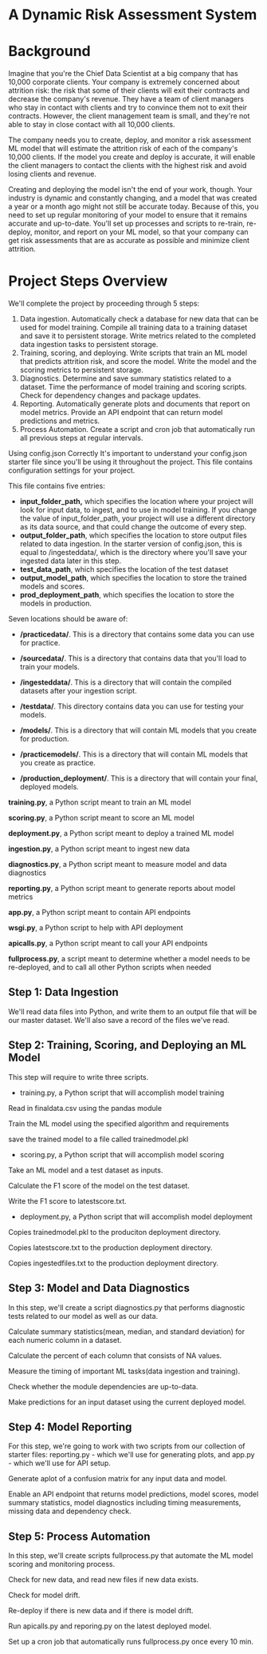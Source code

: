 # A Dynamic Risk Assessment System

# Background
Imagine that you're the Chief Data Scientist at a big company that has 10,000 corporate clients. Your company is extremely concerned about attrition risk: the risk that some of their clients will exit their contracts and decrease the company's revenue. They have a team of client managers who stay in contact with clients and try to convince them not to exit their contracts. However, the client management team is small, and they're not able to stay in close contact with all 10,000 clients.

The company needs you to create, deploy, and monitor a risk assessment ML model that will estimate the attrition risk of each of the company's 10,000 clients. If the model you create and deploy is accurate, it will enable the client managers to contact the clients with the highest risk and avoid losing clients and revenue.

Creating and deploying the model isn't the end of your work, though. Your industry is dynamic and constantly changing, and a model that was created a year or a month ago might not still be accurate today. Because of this, you need to set up regular monitoring of your model to ensure that it remains accurate and up-to-date. You'll set up processes and scripts to re-train, re-deploy, monitor, and report on your ML model, so that your company can get risk assessments that are as accurate as possible and minimize client attrition.

# Project Steps Overview
We'll complete the project by proceeding through 5 steps:

1. Data ingestion. Automatically check a database for new data that can be used for model training. Compile all training data to a training dataset and save it to persistent storage. Write metrics related to the completed data ingestion tasks to persistent storage.
2. Training, scoring, and deploying. Write scripts that train an ML model that predicts attrition risk, and score the model. Write the model and the scoring metrics to persistent storage.
3. Diagnostics. Determine and save summary statistics related to a dataset. Time the performance of model training and scoring scripts. Check for dependency changes and package updates.
4. Reporting. Automatically generate plots and documents that report on model metrics. Provide an API endpoint that can return model predictions and metrics.
5. Process Automation. Create a script and cron job that automatically run all previous steps at regular intervals.

Using config.json Correctly
It's important to understand your config.json starter file since you'll be using it throughout the project. This file contains configuration settings for your project.

This file contains five entries:

* **input_folder_path,** which specifies the location where your project will look for input data, to ingest, and to use in model training. If you change the value of input_folder_path, your project will use a different directory as its data source, and that could change the outcome of every step.
* **output_folder_path**, which specifies the location to store output files related to data ingestion. In the starter version of config.json, this is equal to /ingesteddata/, which is the directory where you'll save your ingested data later in this step.
* **test_data_path**, which specifies the location of the test dataset
* **output_model_path**, which specifies the location to store the trained models and scores.
* **prod_deployment_path**, which specifies the location to store the models in production.


Seven locations should be aware of:

* **/practicedata/**. This is a directory that contains some data you can use for practice.

* **/sourcedata/**. This is a directory that contains data that you'll load to train your models.

* **/ingesteddata/**. This is a directory that will contain the compiled datasets after your ingestion script.

* **/testdata/**. This directory contains data you can use for testing your models.

* **/models/**. This is a directory that will contain ML models that you create for production.

* **/practicemodels/**. This is a directory that will contain ML models that you create as practice.

* **/production_deployment/**. This is a directory that will contain your final, deployed models.


**training.py**, a Python script meant to train an ML model

**scoring.py**, a Python script meant to score an ML model

**deployment.py**, a Python script meant to deploy a trained ML model

**ingestion.py**, a Python script meant to ingest new data

**diagnostics.py**, a Python script meant to measure model and data diagnostics

**reporting.py**, a Python script meant to generate reports about model metrics

**app.py**, a Python script meant to contain API endpoints

**wsgi.py**, a Python script to help with API deployment

**apicalls.py**, a Python script meant to call your API endpoints

**fullprocess.py**, a script meant to determine whether a model needs to be re-deployed, and to call all other Python scripts when needed

## Step 1: Data Ingestion

We'll read data files into Python, and write them to an output file that will be our master dataset. We'll also save a record of the files we've read.

## Step 2: Training, Scoring, and Deploying an ML Model

This step will require to write three scripts.
* training.py, a Python script that will accomplish model training

Read in finaldata.csv using the pandas module

Train the ML model using the specified algorithm and requirements

save the trained model to a file called trainedmodel.pkl

* scoring.py, a Python script that will accomplish model scoring

Take an ML model and a test dataset as inputs.

Calculate the F1 score of the model on the test dataset.

Write the F1 score to latestscore.txt.

* deployment.py, a Python script that will accomplish model deployment

Copies trainedmodel.pkl to the produciton deployment directory.

Copies latestscore.txt to the production deployment directory.

Copies ingestedfiles.txt to the production deployment directory.

## Step 3: Model and Data Diagnostics

In this step, we'll create a script diagnostics.py that performs diagnostic tests related to our model as well as our data.

Calculate summary statistics(mean, median, and standard deviation) for each numeric column in a dataset.

Calculate the percent of each column that consists of NA values.

Measure the timing of important ML tasks(data ingestion and training).

Check whether the module dependencies are up-to-data.

Make predictions for an input dataset using the current deployed model.

## Step 4: Model Reporting 
For this step, we're going to work with two scripts from our collection of starter files: reporting.py - which we'll use for generating plots, and app.py - which we'll use for API setup.

Generate aplot of a confusion matrix for any input data and model.

Enable an API endpoint that returns model predictions, model scores, model summary statistics, model diagnostics including timing measurements, missing data and dependency check.

## Step 5: Process Automation

In this step, we'll create scripts  fullprocess.py that automate the ML model scoring and monitoring process.

Check for new data, and read new files if new data exists.

Check for model drift.

Re-deploy if there is new data and if there is model drift.

Run apicalls.py and reporing.py on the latest deployed model.

Set up a cron job that automatically runs fullprocess.py once every 10 min.